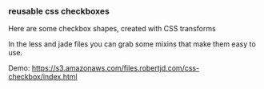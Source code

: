 ### reusable css checkboxes

Here are some checkbox shapes, created with CSS transforms

In the less and jade files you can grab some mixins that make them easy to use.

Demo: https://s3.amazonaws.com/files.robertjd.com/css-checkbox/index.html